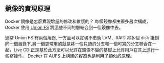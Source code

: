 ## 鏡像的實現原理

Docker 鏡像是怎麼實現增量的修改和維護的？
每個鏡像都由很多層次構成，Docker 使用 [Union FS](http://en.wikipedia.org/wiki/UnionFS) 將這些不同的層結合到一個鏡像中去。

通常 Union FS 有兩個用途, 一方面可以實現不借助 LVM、RAID 將多個 disk 掛到同一個目錄下,另一個更常用的就是將一個只讀的分支和一個可寫的分支聯合在一起，Live CD 正是基於此方法可以允許在鏡像不變的基礎上允許用戶在其上進行一些寫操作。
Docker 在 AUFS 上構建的容器也是利用了類似的原理。
